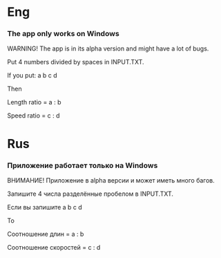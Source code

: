 # Eng

### The app only works on Windows

WARNING! The app is in its alpha version and might have a lot of bugs.

Put 4 numbers divided by spaces in INPUT.TXT.

If you put: a b c d

Then

Length ratio = a : b

Speed ratio = c : d

# Rus

### Приложение работает только на Windows

ВНИМАНИЕ! Приложение в alpha версии и может иметь много багов.

Запишите 4 числа разделённые пробелом в INPUT.TXT.

Если вы запишите a b c d

То

Соотношение длин = a : b

Соотношение скоростей = c : d
